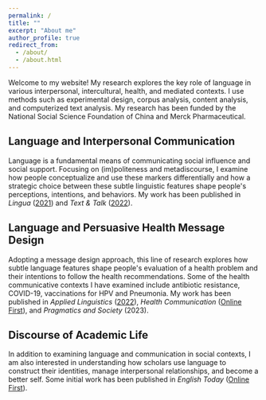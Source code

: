 ```yaml
---
permalink: /
title: ""
excerpt: "About me"
author_profile: true
redirect_from: 
  - /about/
  - /about.html
---
```


Welcome to my website! My research explores the key role of language in various interpersonal, intercultural, health, and mediated contexts. I use methods such as experimental design, corpus analysis, content analysis, and computerized text analysis. My research has been funded by the National Social Science Foundation of China and Merck Pharmaceutical.


Language and Interpersonal Communication
-----

Language is a fundamental means of communicating social influence and social support. Focusing on (im)politeness and metadiscourse, I examine how people conceptualize and use these markers differentially and how a strategic choice between these subtle linguistic features shape people's perceptions, intentions, and behaviors. My work has been published in _Lingua_ ([2021](https://jamesmianjia.github.io/files/Jia_Yang_2021_Lingua.pdf)) and _Text & Talk_ ([2022](https://jamesmianjia.github.io/files/Jia_Yao_2022_TT.pdf)).

Language and Persuasive Health Message Design
-----

Adopting a message design approach, this line of research explores how subtle language features shape people's evaluation of a health problem and their intentions to follow the health recommendations. Some of the health communicative contexts I have examined include antibiotic resistance, COVID-19, vaccinations for HPV and Pneumonia. My work has been published in _Applied Linguistics_ ([2022](https://jamesmianjia.github.io/files/Jia_2022_AL.pdf)), _Health Communication_ ([Online First](https://jamesmianjia.github.io/files/Zhang_Jia_McGlone_HC.pdf)), and _Pragmatics and Society_ (2023).

Discourse of Academic Life
-----

In addition to examining language and communication in social contexts, I am also interested in understanding how scholars use language to construct their identities, manage interpersonal relationships, and become a better self. Some initial work has been published in _English Today_ ([Online First](https://jamesmianjia.github.io/files/Jia_An_ET.pdf)).
